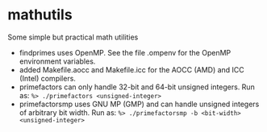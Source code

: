 # mathutils
Some simple but practical math utilities

- findprimes uses OpenMP. See the file .ompenv for the OpenMP environment variables.
- added Makefile.aocc and Makefile.icc for the AOCC (AMD) and ICC (Intel) compilers.
- primefactors can only handle 32-bit and 64-bit unsigned integers. Run as:
  ```%> ./primefactors <unsigned-integer>```
- primefactorsmp uses GNU MP (GMP) and can handle unsigned integers of
  arbitrary bit width. Run as:
  ```%> ./primefactorsmp -b <bit-width> <unsigned-integer>```

